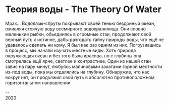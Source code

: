 # Теория воды - The Theory Of Water

Мрак... Водолазы-спруты покрывают своей тенью бездонный океан, оживляя стоячую воду всемирного водохранилища. Они словно маленькие рыбки, обьединясь в огромные стаи, продолжают свой верный путь к истинне, дабы разгодать тайну природы воды, что ещё не удавалось сделать ни кому.
Я был как раз одним из них. Погрузившись в процесс, мы начали изучать местные виды. Хоть природа окружающая океан и без того была красива, но с глубины она смотрелась ещё ярче, светлее и контрастнее. Один из нашей стаи завис на пару минут, любуясь малиновыми закатами горной местности из-под воды, пока мы отдалялись на глубину. Обнаружив, что нас вокруг нет, он продолжил свой путь в абсолютно противоположном горизонтальном направлении.

-- \
2020
